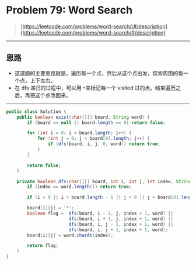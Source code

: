 # Problem 79: Word Search

> [https://leetcode.com/problems/word-search/\#/description](https://leetcode.com/problems/word-search/#/description)

---

## 思路

* 这道题的主要思路就是，遍历每一个点，然后从这个点出发，探索周围的每一个点，上下左右。
* 在 dfs 递归的过程中，可以用 `*`来标记每一个 visited 过的点。结束遍历之后，再把这个点改回来。

---

```java
public class Solution {
    public boolean exist(char[][] board, String word) {
        if (board == null || board.length == 0) return false;

        for (int i = 0; i < board.length; i++) {
            for (int j = 0; j < board[0].length; j++) {
                if (dfs(board, i, j, 0, word)) return true;
            }
        }

        return false;
    }

    private boolean dfs(char[][] board, int i, int j, int index, String word) {
        if (index == word.length()) return true;

        if (i < 0 || i > board.length - 1 || j < 0 || j > board[0].length - 1 || word.charAt(index) != board[i][j]) return false;

        board[i][j] = '*';
        boolean flag =  dfs(board, i - 1, j, index + 1, word) ||
                        dfs(board, i + 1, j, index + 1, word) ||
                        dfs(board, i, j - 1, index + 1, word) ||
                        dfs(board, i, j + 1, index + 1, word);
        board[i][j] = word.charAt(index);

        return flag;
    }
}
```



